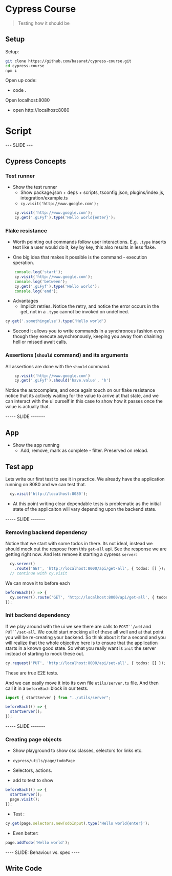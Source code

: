 # Cypress Course
> Testing how it should be

## Setup 
Setup: 

```bash
git clone https://github.com/basarat/cypress-course.git
cd cypress-course
npm i
```

Open up code: 
* code .

Open localhost:8080
* open http://localhost:8080

# Script 

--- SLIDE --- 

## Cypress Concepts
### Test runner 
* Show the test runner 
  * Show package.json + deps + scripts, tsconfig.json, plugins/index.js, integration/example.ts
  * `cy.visit('http://www.google.com');`
  
```ts
    cy.visit('http://www.google.com');
    cy.get('.gLFyf').type('Hello world{enter}');
 ```

### Flake resistance
* Worth pointing out commands follow user interactions. E.g. `.type` inserts text like a user would do it, key by key, this also results in less flake.

* One big idea that makes it possible is the command - execution speration. 
```ts
    console.log('start');
    cy.visit('http://www.google.com');
    console.log('between');
    cy.get('.gLFyf').type('Hello world');
    console.log('end');
```
* Advantages 
  * Implicit retries. Notice the retry, and notice the error occurs in the get, not in a `.type` cannot be invoked on undefined. 
```ts
cy.get('.somethingelse').type('Hello world')
```
  * Second it allows you to write commands in a synchronous fashion even though they execute asynchronously, keeping you away from chaining hell or missed await calls.


### Assertions (`should` command) and its arguments
All assertions are done with the `should` command. 

```ts
    cy.visit('http://www.google.com')
    cy.get('.gLFyf').should('have.value', 'h')
```
Notice the autocomplete, and once again touch on our flake resistance notice that its actively waiting for the value to arrive at that state, and we can interact with the ui ourself in this case to show how it passes once the value is actually that.

----- SLIDE -------

## App 
* Show the app running 
  * Add, remove, mark as complete - filter. Preserved on reload.

## Test app 
Lets write our first test to see it in practice. We already have the application running on 8080 and we can test that. 

```ts
  cy.visit('http://localhost:8080');
```

* At this point writing clear dependable tests is problematic as the initial state of the applicaiton will vary depending upon the backend state.

----- SLIDE -------

### Removing backend dependency
Notice that we start with some todos in there. Its not ideal, instead we should mock out the respose from this `get-all` api. See the response we are getting right now. And lets remove it starting a cypress `server`: 

```ts
  cy.server()
    .route('GET', 'http://localhost:8000/api/get-all', { todos: [] });
  // continue with cy.visit 
```
We can move it to before each
```ts
beforeEach(() => {
  cy.server().route('GET', 'http://localhost:8000/api/get-all', { todos: [] });
});
```

### Init backend dependency

If we play around with the ui we see there are calls to `POST``/add` and `PUT``/set-all`. We could start mocking all of these all well and at that point you will be re-creating your backend. So think about it for a second and you will realize that the whole objective here is to ensure that the application starts in a known good state. So what you really want is `init` the server instead of starting to mock these out. 

```ts
cy.request('PUT', 'http://localhost:8000/api/set-all', { todos: [] });
```

These are true E2E tests. 

And we can easily move it into its own file `utils/server.ts` file. And then call it in a `beforeEach` block in our tests. 

```ts
import { startServer } from "../utils/server";

beforeEach(() => {
  startServer();
});
```

----- SLIDE -------


### Creating page objects 
* Show playground to show css classes, selectors for links etc.
* `cypress/utils/page/todoPage`
* Selectors, actions.

* add to test to show 
```ts
beforeEach(() => {
  startServer();
  page.visit();  
});
```

* Test : 
```ts
cy.get(page.selectors.newTodoInput).type('Hello world{enter}');
```

* Even better:
```ts
page.addTodo('Hello world');
```

---- SLIDE: Behaviour vs. spec  ----

## Write Code
